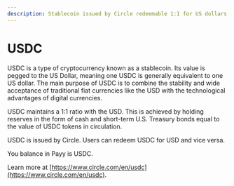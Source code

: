 ```yaml
---
description: Stablecoin issued by Circle redeemable 1:1 for US dollars.
---
```


# USDC

USDC is a type of cryptocurrency known as a stablecoin. Its value is pegged to the US Dollar, meaning one USDC is generally equivalent to one US dollar. The main purpose of USDC is to combine the stability and wide acceptance of traditional fiat currencies like the USD with the technological advantages of digital currencies.

USDC maintains a 1:1 ratio with the USD. This is achieved by holding reserves in the form of cash and short-term U.S. Treasury bonds equal to the value of USDC tokens in circulation.

USDC is issued by Circle. Users can redeem USDC for USD and vice versa.

You balance in Payy is USDC.

Learn more at [https://www.circle.com/en/usdc](https://www.circle.com/en/usdc).

